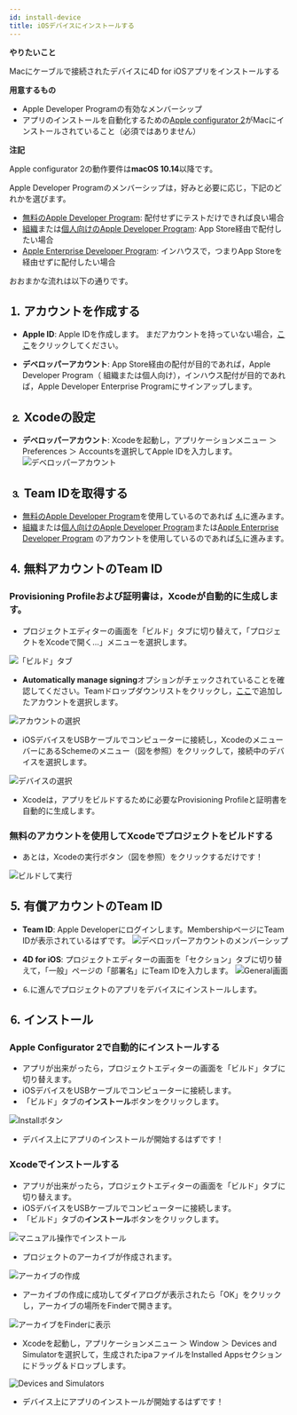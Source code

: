 ```yaml
---
id: install-device
title: iOSデバイスにインストールする
---
```

<div class = "objectives"> 

**やりたいこと**

Macにケーブルで接続されたデバイスに4D for iOSアプリをインストールする</div> <div class = "prerequisites"> 

**用意するもの**

* Apple Developer Programの有効なメンバーシップ
* アプリのインストールを自動化するための[Apple configurator 2](https://itunes.apple.com/us/app/apple-configurator-2/id1037126344)がMacにインストールされていること（必須ではありません）</div> <div class = "tips"> 

**注記**

Apple configurator 2の動作要件は**macOS 10.14**以降です。</div> 

Apple Developer Programのメンバーシップは，好みと必要に応じ，下記のどれかを選びます。

* [無料のApple Developer Program](free-developer-account.html): 配付せずにテストだけできれば良い場合
* [組織](register-apple-developer-program-organization.html)または[個人向けのApple Developer Program](register-apple-developer-program-individual.html): App Store経由で配付したい場合
* [Apple Enterprise Developer Program](register-apple-developer-enterprise-program.html): インハウスで，つまりApp Storeを経由せずに配付したい場合

おおまかな流れは以下の通りです。

## ⒈ アカウントを作成する

* **Apple ID**: Apple IDを作成します。 まだアカウントを持っていない場合，[ここ](https://appleid.apple.com/account#!&page=create)をクリックしてください。

* **デベロッパーアカウント**: App Store経由の配付が目的であれば，Apple Developer Program（ 組織または個人向け），インハウス配付が目的であれば，Apple Developer Enterprise Programにサインアップします。

## ⒉ Xcodeの設定

* **デベロッパーアカウント**: Xcodeを起動し，アプリケーションメニュー ＞ Preferences ＞ Accountsを選択してApple IDを入力します。 ![デベロッパーアカウント](assets/en/test-build/Developer-Account-4D-for-iOS.png) 

## ⒊ Team IDを取得する

* [無料のApple Developer Program](free-developer-account.html)を使用しているのであれば [⒋](#step-4-team-id-for-free-account)に進みます。
* [組織](register-apple-developer-program-organization.html)または[個人向けのApple Developer Program](register-apple-developer-program-individual.html)または[Apple Enterprise Developer Program](register-apple-developer-enterprise-program.html) のアカウントを使用しているのであれば[⒌](#step-5-team-id-for-paid-subscription-account)に進みます。

## ⒋ 無料アカウントのTeam ID

### Provisioning Profileおよび証明書は，Xcodeが自動的に生成します。

* プロジェクトエディターの画面を「ビルド」タブに切り替えて，「プロジェクトをXcodeで開く…」メニューを選択します。

![「ビルド」タブ](assets/en/test-build/Open-your-project-Xcode-4D-for-iOS.png)

* **Automatically manage signing**オプションがチェックされていることを確認してください。Teamドロップダウンリストをクリックし，[ここ](free-developer-account.html)で追加したアカウントを選択します。

![アカウントの選択](assets/en/test-build/account-Selection-Free-Account.png)

* iOSデバイスをUSBケーブルでコンピューターに接続し，XcodeのメニューバーにあるSchemeのメニュー（図を参照）をクリックして，接続中のデバイスを選択します。

![デバイスの選択](assets/en/test-build/select-device-Free-Account.png)

* Xcodeは，アプリをビルドするために必要なProvisioning Profileと証明書を自動的に生成します。

### 無料のアカウントを使用してXcodeでプロジェクトをビルドする

* あとは，Xcodeの実行ボタン（図を参照）をクリックするだけです！

![ビルドして実行](assets/en/test-build/Build-Run-Free-Account.png)

## ⒌ 有償アカウントのTeam ID

* **Team ID**: Apple Developerにログインします。MembershipページにTeam IDが表示されているはずです。 ![デベロッパーアカウントのメンバーシップ](assets/en/test-build/Team-ID-4D-for-iOS.png)

* **4D for iOS**: プロジェクトエディターの画面を「セクション」タブに切り替えて，「一般」ページの「部署名」にTeam IDを入力します。 ![General画面](assets/en/test-build/Team-ID-General-Section-4D-for-iOS.png)

* ⒍に進んでプロジェクトのアプリをデバイスにインストールします。

## ⒍ インストール

### Apple Configurator 2で自動的にインストールする

* アプリが出来がったら，プロジェクトエディターの画面を「ビルド」タブに切り替えます。
* iOSデバイスをUSBケーブルでコンピューターに接続します。
* 「ビルド」タブの**インストール**ボタンをクリックします。

![Installボタン](assets/en/test-build/Install-button-build-tab-4D-for-iOS.png)

* デバイス上にアプリのインストールが開始するはずです！

### Xcodeでインストールする

* アプリが出来がったら，プロジェクトエディターの画面を「ビルド」タブに切り替えます。
* iOSデバイスをUSBケーブルでコンピューターに接続します。
* 「ビルド」タブの**インストール**ボタンをクリックします。

![マニュアル操作でインストール](assets/en/test-build/Manual-installation-4D-for-iOS.png)

* プロジェクトのアーカイブが作成されます。

![アーカイブの作成](assets/en/test-build/Archive-creation.png)

* アーカイブの作成に成功してダイアログが表示されたら「OK」をクリックし，アーカイブの場所をFinderで開きます。

![アーカイブをFinderに表示](assets/en/test-build/Reveal-archive-in-Finder.png)

* Xcodeを起動し，アプリケーションメニュー ＞ Window ＞ Devices and Simulatorを選択して，生成されたipaファイルをInstalled Appsセクションにドラッグ＆ドロップします。

![Devices and Simulators](assets/en/test-build/Devices-and-Simulators-4D-for-iOS.png)

* デバイス上にアプリのインストールが開始するはずです！